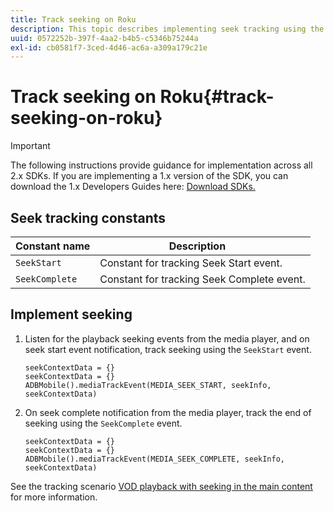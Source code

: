 ```yaml
---
title: Track seeking on Roku
description: This topic describes implementing seek tracking using the Media SDK on Roku.
uuid: 0572252b-397f-4aa2-b4b5-c5346b75244a
exl-id: cb0581f7-3ced-4d46-ac6a-a309a179c21e
---
```

# Track seeking on Roku{#track-seeking-on-roku}

>[!IMPORTANT]
>
>The following instructions provide guidance for implementation across all 2.x SDKs. If you are implementing a 1.x version of the SDK, you can download the 1.x Developers Guides here: [Download SDKs.](/help/sdk-implement/download-sdks.md)

## Seek tracking constants

|  Constant name  | Description&nbsp;&nbsp;&nbsp;&nbsp;  |
|---|---|
| `SeekStart` | Constant for tracking Seek Start event. |
| `SeekComplete` | Constant for tracking Seek Complete event. |

## Implement seeking

1. Listen for the playback seeking events from the media player, and on seek start event notification, track seeking using the `SeekStart` event. 

    ```
    seekContextData = {}
    seekContextData = {}
    ADBMobile().mediaTrackEvent(MEDIA_SEEK_START, seekInfo, seekContextData)
    ```

1. On seek complete notification from the media player, track the end of seeking using the `SeekComplete` event.

    ```
    seekContextData = {}
    seekContextData = {}
    ADBMobile().mediaTrackEvent(MEDIA_SEEK_COMPLETE, seekInfo, seekContextData)
    ```

See the tracking scenario [VOD playback with seeking in the main content](/help/sdk-implement/tracking-scenarios/vod-seeking.md) for more information.
